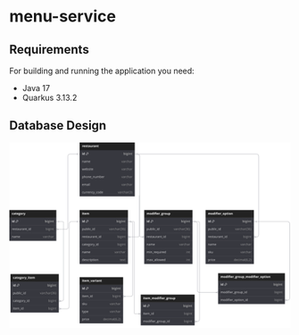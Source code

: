 # menu-service

## Requirements

For building and running the application you need:
- Java 17
- Quarkus 3.13.2

## Database Design

![Alt text](./misc/db-design/eat-club-coding-assignment-db-design.svg)


